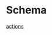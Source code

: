# Schema

[actions](Schema%20455a6cff1d8940fc9fca9a6d0fbcb169/actions%20c0060003cbf444929e6ee81679be1db8.csv)